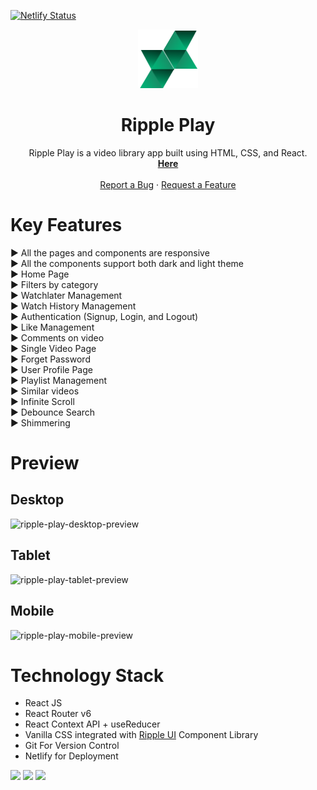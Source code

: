 [![Netlify Status](https://api.netlify.com/api/v1/badges/6a889947-f5cc-4fbf-9010-5a58d251ee24/deploy-status)](https://app.netlify.com/sites/ripple-videos/deploys)

<p align="center">
  <a href="https://ripple-ui.netlify.app" target="_blank">
    <img src="https://raw.githubusercontent.com/sonishreyas/rippleUI/dev/components/media/images/ripple-logo.png" alt="Ripple UI logo" >
  </a>
</p>
<h1 align="center" color="green">Ripple Play</h3>
<p align="center">
 Ripple Play is a video library app built using HTML, CSS, and React.
  <br>
  <a href="https://ripple-video-library.netlify.app/"><strong>Here</strong></a>
 <br />
  <br />
    <a href="https://github.com/sonishreyas/ripple-video-library/issues/new?assignees=&labels=bug&template=01_BUG_REPORT.md&title=bug%3A+">Report a Bug</a>
    ·
    <a href="https://github.com/sonishreyas/ripple-video-library/issues/new?assignees=&labels=enhancement&template=02_FEATURE_REQUEST.md&title=feat%3A+">Request a Feature</a>
</div>
</p>

# Key Features

▶️ All the pages and components are responsive <br/>
▶️ All the components support both dark and light theme <br/>
▶️ Home Page <br/>
▶️ Filters by category <br/>
▶️ Watchlater Management <br/>
▶️ Watch History Management <br/>
▶️ Authentication (Signup, Login, and Logout) <br/>
▶️ Like Management <br/>
▶️ Comments on video <br/>
▶️ Single Video Page <br/>
▶️ Forget Password <br/>
▶️ User Profile Page <br/>
▶️ Playlist Management <br/>
▶️ Similar videos <br/>
▶️ Infinite Scroll <br/>
▶️ Debounce Search <br/>
▶️ Shimmering <br/>

# Preview

## Desktop
![ripple-play-desktop-preview](https://user-images.githubusercontent.com/46019734/176238325-2b1cf790-e0d9-4d24-8dc1-8e7e6c2e9640.gif)

## Tablet
![ripple-play-tablet-preview](https://user-images.githubusercontent.com/46019734/176243721-9bd6563d-aea1-40dd-87e8-854621743e2f.gif)

## Mobile
![ripple-play-mobile-preview](https://user-images.githubusercontent.com/46019734/176243525-b78611ca-d5d1-4a4e-a521-6d3ed82288bf.gif)

# Technology Stack

- React JS
- React Router v6
- React Context API + useReducer
- Vanilla CSS integrated with [Ripple UI](https://ripple-ui.netlify.app/) Component Library
- Git For Version Control
- Netlify for Deployment

<img src = "https://img.shields.io/badge/-HTML5-E34F26?style=flat&logo=html5&logoColor=white">  <img src = "https://img.shields.io/badge/-CSS3-1572B6?style=flat&logo=css3&logoColor=white">  <img src="https://img.shields.io/badge/-React-1572B6?style=flat&logo=react">

